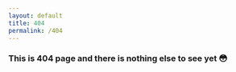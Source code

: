```yaml
---
layout: default
title: 404
permalink: /404
---
```


### This is 404 page and there is nothing else to see yet :flushed: